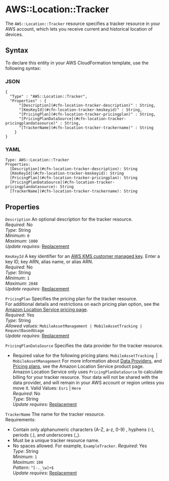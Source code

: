 # AWS::Location::Tracker<a name="aws-resource-location-tracker"></a>

The `AWS::Location::Tracker` resource specifies a tracker resource in your AWS account, which lets you receive current and historical location of devices\.

## Syntax<a name="aws-resource-location-tracker-syntax"></a>

To declare this entity in your AWS CloudFormation template, use the following syntax:

### JSON<a name="aws-resource-location-tracker-syntax.json"></a>

```
{
  "Type" : "AWS::Location::Tracker",
  "Properties" : {
      "[Description](#cfn-location-tracker-description)" : String,
      "[KmsKeyId](#cfn-location-tracker-kmskeyid)" : String,
      "[PricingPlan](#cfn-location-tracker-pricingplan)" : String,
      "[PricingPlanDataSource](#cfn-location-tracker-pricingplandatasource)" : String,
      "[TrackerName](#cfn-location-tracker-trackername)" : String
    }
}
```

### YAML<a name="aws-resource-location-tracker-syntax.yaml"></a>

```
Type: AWS::Location::Tracker
Properties: 
  [Description](#cfn-location-tracker-description): String
  [KmsKeyId](#cfn-location-tracker-kmskeyid): String
  [PricingPlan](#cfn-location-tracker-pricingplan): String
  [PricingPlanDataSource](#cfn-location-tracker-pricingplandatasource): String
  [TrackerName](#cfn-location-tracker-trackername): String
```

## Properties<a name="aws-resource-location-tracker-properties"></a>

`Description`  <a name="cfn-location-tracker-description"></a>
An optional description for the tracker resource\.  
*Required*: No  
*Type*: String  
*Minimum*: `0`  
*Maximum*: `1000`  
*Update requires*: [Replacement](https://docs.aws.amazon.com/AWSCloudFormation/latest/UserGuide/using-cfn-updating-stacks-update-behaviors.html#update-replacement)

`KmsKeyId`  <a name="cfn-location-tracker-kmskeyid"></a>
A key identifier for an [AWS KMS customer managed key](https://docs.aws.amazon.com/kms/latest/developerguide/create-keys.html)\. Enter a key ID, key ARN, alias name, or alias ARN\.  
*Required*: No  
*Type*: String  
*Minimum*: `1`  
*Maximum*: `2048`  
*Update requires*: [Replacement](https://docs.aws.amazon.com/AWSCloudFormation/latest/UserGuide/using-cfn-updating-stacks-update-behaviors.html#update-replacement)

`PricingPlan`  <a name="cfn-location-tracker-pricingplan"></a>
Specifies the pricing plan for the tracker resource\.  
For additional details and restrictions on each pricing plan option, see the [Amazon Location Service pricing page](https://docs.aws.amazon.com/location/pricing/)\.  
*Required*: Yes  
*Type*: String  
*Allowed values*: `MobileAssetManagement | MobileAssetTracking | RequestBasedUsage`  
*Update requires*: [Replacement](https://docs.aws.amazon.com/AWSCloudFormation/latest/UserGuide/using-cfn-updating-stacks-update-behaviors.html#update-replacement)

`PricingPlanDataSource`  <a name="cfn-location-tracker-pricingplandatasource"></a>
Specifies the data provider for the tracker resource\.  
+ Required value for the following pricing plans: `MobileAssetTracking `\| `MobileAssetManagement`
For more information about [Data Providers](https://docs.aws.amazon.com/location/data-providers/), and [Pricing plans](https://docs.aws.amazon.com/location/pricing/), see the Amazon Location Service product page\.  
Amazon Location Service only uses `PricingPlanDataSource` to calculate billing for your tracker resource\. Your data will not be shared with the data provider, and will remain in your AWS account or region unless you move it\.
Valid Values: `Esri` \| `Here`  
*Required*: No  
*Type*: String  
*Update requires*: [Replacement](https://docs.aws.amazon.com/AWSCloudFormation/latest/UserGuide/using-cfn-updating-stacks-update-behaviors.html#update-replacement)

`TrackerName`  <a name="cfn-location-tracker-trackername"></a>
The name for the tracker resource\.  
Requirements:  
+ Contain only alphanumeric characters \(A\-Z, a\-z, 0\-9\) , hyphens \(\-\), periods \(\.\), and underscores \(\_\)\.
+ Must be a unique tracker resource name\.
+ No spaces allowed\. For example, `ExampleTracker`\.
*Required*: Yes  
*Type*: String  
*Minimum*: `1`  
*Maximum*: `100`  
*Pattern*: `^[-._\w]+$`  
*Update requires*: [Replacement](https://docs.aws.amazon.com/AWSCloudFormation/latest/UserGuide/using-cfn-updating-stacks-update-behaviors.html#update-replacement)
